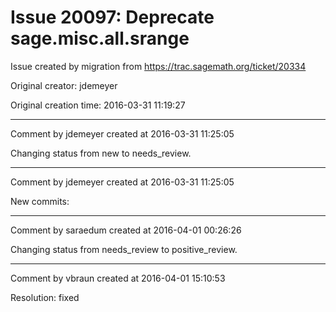 # Issue 20097: Deprecate sage.misc.all.srange

Issue created by migration from https://trac.sagemath.org/ticket/20334

Original creator: jdemeyer

Original creation time: 2016-03-31 11:19:27




---

Comment by jdemeyer created at 2016-03-31 11:25:05

Changing status from new to needs_review.


---

Comment by jdemeyer created at 2016-03-31 11:25:05

New commits:


---

Comment by saraedum created at 2016-04-01 00:26:26

Changing status from needs_review to positive_review.


---

Comment by vbraun created at 2016-04-01 15:10:53

Resolution: fixed
